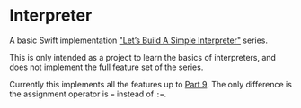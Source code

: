# Interpreter

A basic Swift implementation ["Let’s Build A Simple Interpreter"](https://ruslanspivak.com/lsbasi-part1/) series.

This is only intended as a project to learn the basics of interpreters, and does not implement the full feature set of the series.

Currently this implements all the features up to [Part 9](https://ruslanspivak.com/lsbasi-part9/). The only difference is the assignment operator is `=` instead of `:=`.
